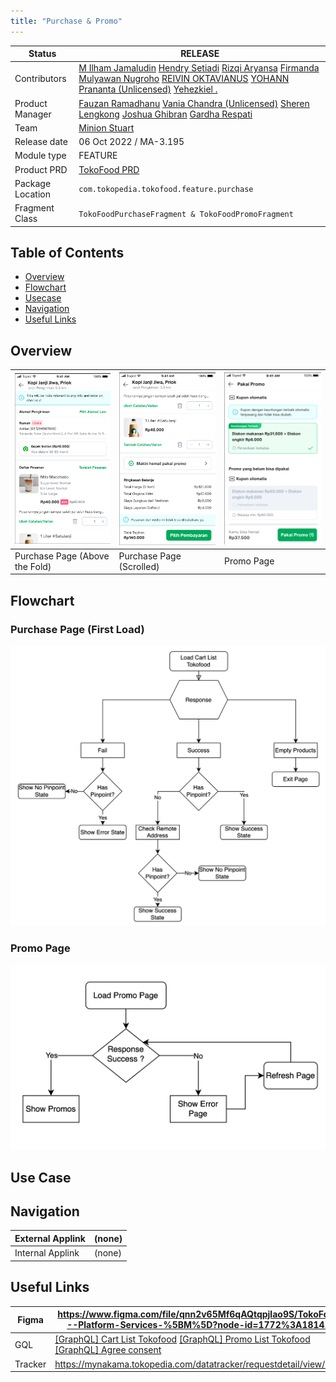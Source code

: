 ```yaml
---
title: "Purchase & Promo"
---
```



| **Status**       | <!--start status:GREEN-->RELEASE<!--end status-->                                                                                                                                                                                                                                                                                                                                                                                                                                                                                                                                                                                                                                                                                                                    |
|------------------|----------------------------------------------------------------------------------------------------------------------------------------------------------------------------------------------------------------------------------------------------------------------------------------------------------------------------------------------------------------------------------------------------------------------------------------------------------------------------------------------------------------------------------------------------------------------------------------------------------------------------------------------------------------------------------------------------------------------------------------------------------------------|
| Contributors     | [M Ilham Jamaludin](https://tokopedia.atlassian.net/wiki/people/5c87306ea329a40b8555c1ca?ref=confluence) [Hendry Setiadi](https://tokopedia.atlassian.net/wiki/people/5c94ae68999a3f2d4cae9b85?ref=confluence) [Rizqi Aryansa](https://tokopedia.atlassian.net/wiki/people/5e25ee87006fae0ca232e1ac?ref=confluence) [Firmanda Mulyawan Nugroho](https://tokopedia.atlassian.net/wiki/people/5d91c148fdfa560dcc3a040f?ref=confluence) [REIVIN OKTAVIANUS](https://tokopedia.atlassian.net/wiki/people/5dae89dab86cd40c2da5ad2f?ref=confluence) [YOHANN Prananta (Unlicensed)](https://tokopedia.atlassian.net/wiki/people/5de4eab04ae7b80d0d19f990?ref=confluence) [Yehezkiel .](https://tokopedia.atlassian.net/wiki/people/5c94aa7a7792242c8613ad14?ref=confluence) |
| Product Manager  | [Fauzan Ramadhanu](https://tokopedia.atlassian.net/wiki/people/5b6b99772f51d429dce93e93?ref=confluence) [Vania Chandra (Unlicensed)](https://tokopedia.atlassian.net/wiki/people/5c735c615b4c267532745762?ref=confluence) [Sheren Lengkong](https://tokopedia.atlassian.net/wiki/people/5de4c4a27474110e2311ebec?ref=confluence) [Joshua Ghibran](https://tokopedia.atlassian.net/wiki/people/70121:7d12fd85-be0a-4d0c-a14e-8279fe20ff69?ref=confluence) [Gardha Respati](https://tokopedia.atlassian.net/wiki/people/5bf669b40495101184444320?ref=confluence)                                                                                                                                                                                                       |
| Team             | [Minion Stuart](https://tokopedia.atlassian.net/people/team/eeba862a-bd9d-472c-b901-415b15b1a37e?ref=directory&src=peopleMenu)                                                                                                                                                                                                                                                                                                                                                                                                                                                                                                                                                                                                                                       |
| Release date     | 06 Oct 2022 / <!--start status:GREY-->MA-3.195<!--end status-->                                                                                                                                                                                                                                                                                                                                                                                                                                                                                                                                                                                                                                                                                                      |
| Module type      | <!--start status:YELLOW-->FEATURE<!--end status-->                                                                                                                                                                                                                                                                                                                                                                                                                                                                                                                                                                                                                                                                                                                   |
| Product PRD      | [TokoFood PRD](https://docs.google.com/document/d/1GnxJ1JUmOd8vCG0zpOl1K990w9ex4-YBsvf0XM_lvNU)                                                                                                                                                                                                                                                                                                                                                                                                                                                                                                                                                                                                                                                                      |
| Package Location | `com.tokopedia.tokofood.feature.purchase`                                                                                                                                                                                                                                                                                                                                                                                                                                                                                                                                                                                                                                                                                                                            |
| Fragment Class   | `TokoFoodPurchaseFragment & TokoFoodPromoFragment`                                                                                                                                                                                                                                                                                                                                                                                                                                                                                                                                                                                                                                                                                                                   |

## Table of Contents

- [Overview](https://tokopedia.atlassian.net/wiki/spaces/PA/pages/1989840656/Purchase+Promo#%5BhardBreak%5DOverview)
- [Flowchart](https://tokopedia.atlassian.net/wiki/spaces/PA/pages/1989840656/Purchase+Promo#Flowchart)
- [Usecase](https://tokopedia.atlassian.net/wiki/spaces/PA/pages/1989840656/Purchase+Promo#Use-Case)
- [Navigation](https://tokopedia.atlassian.net/wiki/spaces/PA/pages/1989840656/Purchase+Promo#%5BhardBreak%5D%5BhardBreak%5DNavigation)
- [Useful Links](https://tokopedia.atlassian.net/wiki/spaces/PA/pages/1989840656/Purchase+Promo#Useful-Links)

## Overview



| ![](../res/purchase_and_promo/purchase_page_above_the_fold.png)<br/> | ![](../res/purchase_and_promo/purchase_page_scrolled.png)<br/> | ![](../res/purchase_and_promo/purchase_promo_page.png)<br/> |
|----------------------------------------------------------------------|----------------------------------------------------------------|-------------------------------------------------------------|
| Purchase Page (Above the Fold)                                       | Purchase Page (Scrolled)                                       | Promo Page                                                  |

## Flowchart

### Purchase Page (First Load)



![](../res/purchase_and_promo/purchase_page.png)


### Promo Page




![](../res/purchase_and_promo/promo_page.png)


## Use Case

## Navigation



| External Applink | (none) |
|------------------|--------|
| Internal Applink | (none) |

## Useful Links



| Figma   | <https://www.figma.com/file/qnn2v65Mf6qAQtqpjlao9S/TokoFood---Platform-Services-%5BM%5D?node-id=1772%3A181413>                                                                                    |
|---------|---------------------------------------------------------------------------------------------------------------------------------------------------------------------------------------------------|
| GQL     | [[GraphQL] Cart List Tokofood](/wiki/spaces/TTD/pages/1939701940) [[GraphQL] Promo List Tokofood](/wiki/spaces/TTD/pages/1947566800) [[GraphQL] Agree consent](/wiki/spaces/TTD/pages/1939703918) |
| Tracker | <https://mynakama.tokopedia.com/datatracker/requestdetail/view/3057>                                                                                                                              |

